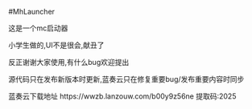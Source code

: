 #MhLauncher
<p>这是一个mc启动器</p>
<p>小学生做的,UI不是很会,献丑了</p>
<p>反正谢谢大家使用,有什么bug欢迎提出</p>
<p>源代码只在发布新版本时更新,蓝奏云只在修复重要bug/发布重要内容时同步</p>
<p>蓝奏云下载地址 https://wwzb.lanzouw.com/b00y9z56ne 提取码:2025</p>
